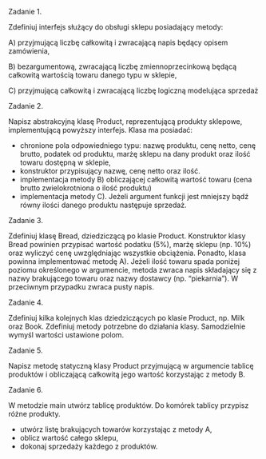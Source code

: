 Zadanie 1.

Zdefiniuj interfejs służący do obsługi sklepu posiadający metody:

A) przyjmującą liczbę całkowitą i zwracającą napis będący opisem zamówienia,

B) bezargumentową, zwracającą liczbę zmiennoprzecinkową będącą całkowitą wartością towaru danego typu w sklepie,

C) przyjmującą  całkowitą i zwracającą liczbę logiczną modelująca sprzedaż

 

Zadanie 2.

Napisz abstrakcyjną klasę Product, reprezentującą produkty sklepowe,  implementującą powyższy interfejs. Klasa ma posiadać:

- chronione pola odpowiedniego typu: nazwę produktu, cenę netto, cenę brutto, podatek od produktu, marżę sklepu na dany produkt oraz ilość towaru dostępną w sklepie,
- konstruktor przypisujący nazwę, cenę netto oraz ilość.
- implementacja metody B) obliczającej całkowitą wartość towaru (cena brutto zwielokrotniona o ilość produktu)
- implementacja metody C). Jeżeli argument funkcji jest mniejszy bądź równy ilości danego produktu następuje sprzedaż.



Zadanie 3.

Zdefiniuj klasę Bread, dziedziczącą po klasie Product. Konstruktor klasy Bread powinien przypisać wartość podatku (5%), marżę sklepu (np. 10%) oraz wyliczyć cenę uwzględniając wszystkie obciążenia. Ponadto, klasa powinna implementować metodę A). Jeżeli ilość towaru spada poniżej poziomu określonego w argumencie, metoda zwraca napis składający się z nazwy brakującego towaru oraz nazwy dostawcy (np. “piekarnia”). W przeciwnym przypadku zwraca pusty napis.

 

Zadanie 4. 

Zdefiniuj kilka kolejnych klas dziedziczących po klasie Product, np. Milk oraz Book. Zdefiniuj metody potrzebne do działania klasy. Samodzielnie wymyśl wartości ustawione polom.

 

Zadanie 5.

Napisz metodę statyczną klasy Product przyjmującą w argumencie tablicę produktów i  obliczającą całkowitą jego wartość korzystając z metody B.

 

Zadanie 6.

W metodzie main utwórz tablicę produktów. Do komórek tablicy przypisz różne produkty.

- utwórz listę brakujących towarów korzystając z metody A,
- oblicz wartość całego sklepu,
- dokonaj sprzedaży każdego z produktów.
